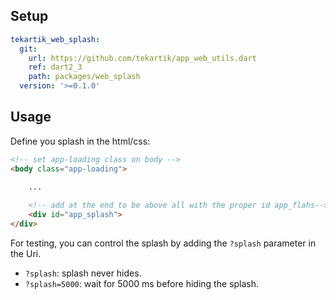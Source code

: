 ## Setup

```yaml
tekartik_web_splash:
  git:
    url: https://github.com/tekartik/app_web_utils.dart
    ref: dart2_3
    path: packages/web_splash
  version: '>=0.1.0'
```

## Usage

Define you splash in the html/css:

```html
<!-- set app-loading class on body -->
<body class="app-loading">

    ...
    
    <!-- add at the end to be above all with the proper id app_flahs-->
    <div id="app_splash">
</div>
```

For testing, you can control the splash by adding the `?splash` parameter in the Uri.
- `?splash`: splash never hides.
- `?splash=5000`: wait for 5000 ms before hiding the splash.